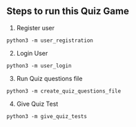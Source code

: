 
## Steps to run this Quiz Game

1. Register user
```
python3 -m user_registration
```

2. Login User
```
python3 -m user_login
```

3. Run Quiz questions file
```
python3 -m create_quiz_questions_file
```

4. Give Quiz Test
```
python3 -m give_quiz_tests
``` 
